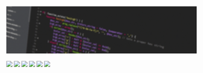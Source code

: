 ### <img src="assets/Banner-flicker.gif">

<img src="https://img.shields.io/badge/HTML5-E34F26?style=for-the-badge&logo=html5&logoColor=white"> <img src="https://img.shields.io/badge/CSS3-1572B6?style=for-the-badge&logo=css3&logoColor=white"> <img src="https://img.shields.io/badge/Sass-CC6699?style=for-the-badge&logo=sass&logoColor=white"> <img src="https://img.shields.io/badge/Bootstrap-563D7C?style=for-the-badge&logo=bootstrap&logoColor=white"> <img src="https://img.shields.io/badge/Ruby-CC342D?style=for-the-badge&logo=ruby&logoColor=white"> <img src="https://img.shields.io/badge/JavaScript-F7DF1E?style=for-the-badge&logo=javascript&logoColor=black">

<!--

![Metrics](https://github.com/RyelBanfield/RyelBanfield/blob/main/github-metrics.svg)

### <img src="assets/Banner-flicker.gif">

## Hey! 👋

### GitHub stats:

![GitHub Activity Graph](https://activity-graph.herokuapp.com/graph?username=RyelBanfield&theme=dracula)

![Ryel's GitHub stats](https://github-readme-stats.vercel.app/api?username=ryelbanfield&show_icons=true&theme=dracula)

[![Top Langs](https://github-readme-stats.vercel.app/api/top-langs/?username=ryelbanfield&theme=dracula)](https://github.com/ryelbanfield/github-readme-stats)

![](https://img.shields.io/badge/Microverse-blueviolet)

![Profile views](https://gpvc.arturio.dev/RyelBanfield)

### My Socials:
[<img src="https://img.shields.io/badge/LinkedIn-0077B5?style=for-the-badge&logo=linkedin&logoColor=white">](https://www.linkedin.com/in/ryel-banfield/) [<img src="https://img.shields.io/badge/Twitter-1DA1F2?style=for-the-badge&logo=twitter&logoColor=white">](https://twitter.com/RyelBanfield)

-->
